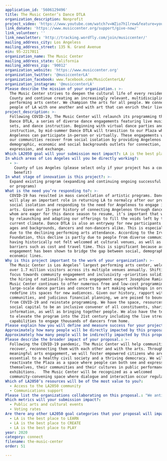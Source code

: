 ```yaml
---
application_id: '5606129496'
title: The Music Center’s Dance DTLA
organization_description: Nonprofit
project_video: 'https://www.youtube.com/watch?v=WZio7h1lrew&feature=youtu.be'
link_donate: 'https://www.musiccenter.org/support/give-now/'
link_volunteer: ''
link_newsletter: 'http://tracking.wordfly.com/join/musiccenter/'
mailing_address_city: Los Angeless
mailing_address_street: 135 N. Grand Avenue
ein: 95-2217011
organization_name: The Music Center
mailing_address_state: California
mailing_address_zip: '90012'
organization_website: 'https://www.musiccenter.org'
organization_twitter: '@musiccenterLA'
organization_facebook: www.facebook.com/MusicCenterLA/
organization_instagram: '@musiccenterLA'
Please describe the mission of your organization.: >-
  The Music Center strives to deepen the cultural life of every resident of LA
  County and continue creating an increasingly relevant, multidisciplinary
  performing arts center. We champion the arts for all people. We connect the
  people of LA with one another and with art that can enrich their lives.
project_description: >-
  Following COVID-19, The Music Center will relaunch its programming through
  Dance DTLA, a series of diverse dance engagements featuring live music, DJ
  sets, and dance instruction. Beginning with virtual dance parties and dance
  instruction, by mid-summer Dance DTLA will transition to our Plaza where
  Angelenos can participate in-person or virtually. These engagements will help
  our communities recover from social isolation by providing Angelenos from all
  demographic, economic and social backgrounds outlets for connection,
  expression, and exchange.
Which LA2050 goal will your submission most impact?: LA is the best place to CONNECT
In which areas of Los Angeles will you be directly working?:
  - >-
    County of Los Angeles (please select only if your project has a countywide
    benefit)
In what stage of innovation is this project?: >-
  Expand existing program (expanding and continuing ongoing successful projects
  or programs)
What is the need you’re responding to?: >-
  COVID-19 has resulted in mass cancellation of artistic programs. Dance DTLA
  will play an important role in returning LA to normalcy after our prolonged
  social isolation and responding to the need for Angelenos to engage in the
  arts. Given our 15-year history of connecting Angelenos through dance, many of
  whom are eager for this dance season to resume, it’s important that we respond
  by relaunching and adapting our offerings to fill the voids left by the
  current climate. Dance DTLA is also an entryway for new participants of all
  ages and backgrounds, dancers and non-dancers alike. This is especially true
  due to the declining performing arts attendance. According to the Irvine
  Foundation, this decline is partly due to people from diverse communities
  having historically not felt welcomed at cultural venues, as well as facing
  barriers such as cost and travel time. This is significant because arts
  engagement has been shown to bridge the gap between social, demographic, and
  economic lines.
Why is this project important to the work of your organization?: >-
  The Music Center is Los Angeles’ largest performing arts center, welcoming
  over 1.7 million visitors across its multiple venues annually. Shifting its
  focus towards community engagement and inclusivity —priorities solidified with
  the hiring of nationally-known arts engagement expert Josephine Ramirez — The
  Music Center continues to offer numerous free and low-cost programming from
  large-scale dance parties and concerts to art making workshops in order to
  redefine its spaces for new audiences. Given our history, rapport with
  communities, and judicious financial planning, we are poised to bounce back
  from COVID-19 and reinstate programming. We have the space, resources, and
  social capital to be an inclusive convener of all constituents, sharing
  information, as well as bringing together people. We also have the technology
  to elevate the program into the 21st century including the live streaming
  capabilities to engage thousands of dancers from home.
Please explain how you will define and measure success for your project.: "The Music Center envisions a festive series of dance engagement both on the Plaza and digitally throughout the summer and into the fall.  We will measure success based on the following assessments:\n•\tAudience turn-out: We anticipate serving at least 20,000 community participants (10,000 community participants on the Plaza and 10,000 community participants digitally)\n•\tAudience Satisfaction & Knowledge via Surveys: In-person and online surveys will assess participant experience as well as demographics\n•\tProduction of diverse and eclectic content: The Music Center will provide an eclectic range of dance genres that highlights the diversity of Los Angeles (Salsa, Funk, Reggaeton, etc.)\n\nTo help The Music Center remain in the vanguard of innovation in serving the public and creating relevant dance programming, we also hope to discover and assess through our surveys: \na) the impact of this new engagement during a time when the need for engagement has increased\nb) how social distancing has impacted an art form – in this case, dance and dancing socially – which typically has been practiced in relatively close social contact; and \nc) how physical distancing has changed our relationship to public space resulting in newly adopted behaviors in public built environments."
Approximately how many people will be directly impacted by this proposal?: '20000'
Approximately how many people will be indirectly impacted by this proposal?: '0'
Please describe the broader impact of your proposal.: >-
  Following the COVID-19 pandemic, The Music Center will help communities
  recover, reconnecting them with each other and with the arts. Through
  meaningful arts engagement, we will foster empowered citizens who are
  essential to a healthy civil society and a thriving democracy. We will
  reactivate the Plaza as a space where people can both see and express
  themselves, their communities and their cultures in public performances and
  exhibitions.   The Music Center will be recognized as a welcomed
  community-convening space where dialogue and interaction occur regularly.
Which of LA2050’s resources will be of the most value to you?:
  - Access to the LA2050 community
  - Communications support
Please list the organizations collaborating on this proposal.: "We anticipate the return of the following Dance DTLA teaching artist-partners (listed alongside the length of their tenure with The Music Center):\n1.\tRick Dominguez (aka DJ Rick) – Line Dance & Two Step, 12+ years;\n2.\tLeslie Ferreira – Salsa, Bachata, and Cumbia, 10+ years;\n3.\tFransini Giraldo – Samba, 8+ years;\n4.\tIlona Glinarsky – Argentine Tango, 10+ years;\n5.\tBrandon Juezan – Hip-Hop and Funk, one year; \n6.\tChuck Maa – K-Pop, one year;\n7.\tAchinta S. McDaniel – Bollywood, 12+ years;\n8.\tAndrew Vaca – Disco, 80’s and 90s, 13+ years.\n\nIn addition, we expect collaboration in the form of financial support from past funders such as Bank of America and the Korean Cultural Center. We are also bringing civic partners including the League of Women’s Voters and the Los Angeles County Registrar in order to supplement our dance engagements with voter registration and voting informational booths."
Which metrics will your submission impact?:
  - Public arts and cultural events
  - Voting rates
Are there any other LA2050 goal categories that your proposal will impact?:
  - LA is the best place to LEARN
  - LA is the best place to CREATE
  - LA is the best place to PLAY
year: 2020
category: connect
filename: the-music-center
order: 51

---
```

